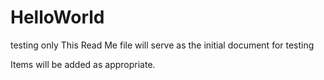 # HelloWorld
testing only
This Read Me file will serve as the initial document for testing

Items will be added as appropriate. 

